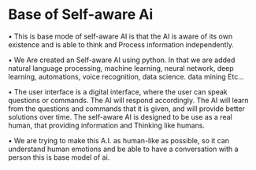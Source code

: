 # Base of Self-aware Ai

• This is base mode of self-aware AI is that the AI is aware of its own existence and is able to think and
Process information independently.

• We Are created an Self-aware AI using python. In that we are added natural language processing,
machine learning, neural network, deep learning, automations, voice recognition, data science. data
mining Etc…

• The user interface is a digital interface, where the user can speak
questions or commands. The AI will respond accordingly. The AI will learn from the questions and
commands that it is given, and will provide better solutions over time. The self-aware AI is designed
to be use as a real human, that providing information and Thinking like humans.

• We are trying to make this A.I. as human-like as possible, so it can understand human emotions and be able
to have a conversation with a person this is base model of ai.
